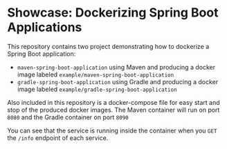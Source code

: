 # Showcase: Dockerizing Spring Boot Applications

This repository contains two project demonstrating how to dockerize a Spring
Boot application:

- `maven-spring-boot-application` using Maven and producing a docker image
labeled `example/maven-spring-boot-application`
- `gradle-spring-boot-application` using Gradle and producing a docker image
labeled `example/gradle-spring-boot-application`

Also included in this repository is a docker-compose file for easy start and
stop of the produced docker images. The Maven container will run on port
`8080` and the Gradle container on port `8090`

You can see that the service is running inside the container when you `GET`
the `/info` endpoint of each service.
